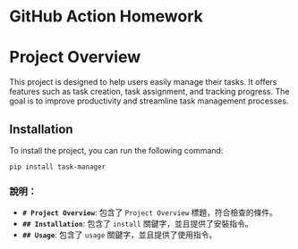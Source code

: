 # GitHub Action Homework

# Project Overview

This project is designed to help users easily manage their tasks. It offers features such as task creation, task assignment, and tracking progress. The goal is to improve productivity and streamline task management processes.

## Installation

To install the project, you can run the following command:
```bash
pip install task-manager
```

### 說明：
- **`# Project Overview`**: 包含了 `Project Overview` 標題，符合檢查的條件。
- **`## Installation`**: 包含了 `install` 關鍵字，並且提供了安裝指令。
- **`## Usage`**: 包含了 `usage` 關鍵字，並且提供了使用指令。